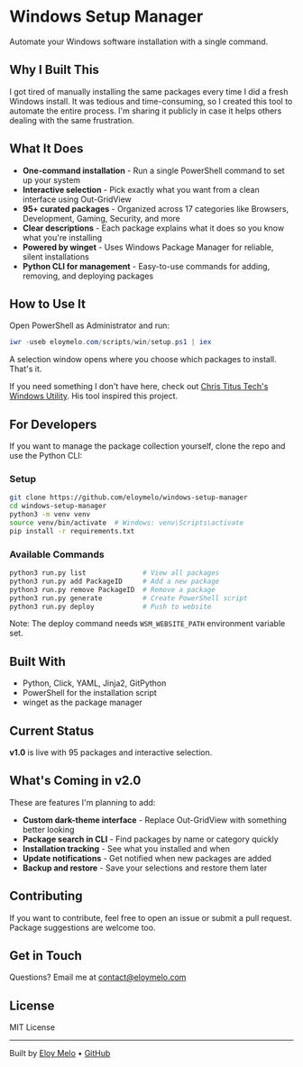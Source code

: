 # Windows Setup Manager

Automate your Windows software installation with a single command.

## Why I Built This

I got tired of manually installing the same packages every time I did a fresh Windows install. It was tedious and time-consuming, so I created this tool to automate the entire process. I'm sharing it publicly in case it helps others dealing with the same frustration.

## What It Does

- **One-command installation** - Run a single PowerShell command to set up your system
- **Interactive selection** - Pick exactly what you want from a clean interface using Out-GridView
- **95+ curated packages** - Organized across 17 categories like Browsers, Development, Gaming, Security, and more
- **Clear descriptions** - Each package explains what it does so you know what you're installing
- **Powered by winget** - Uses Windows Package Manager for reliable, silent installations
- **Python CLI for management** - Easy-to-use commands for adding, removing, and deploying packages

## How to Use It

Open PowerShell as Administrator and run:
```powershell
iwr -useb eloymelo.com/scripts/win/setup.ps1 | iex
```

A selection window opens where you choose which packages to install. That's it.

If you need something I don't have here, check out [Chris Titus Tech's Windows Utility](https://christitus.com/windows-tool/). His tool inspired this project.

## For Developers

If you want to manage the package collection yourself, clone the repo and use the Python CLI:

### Setup
```bash
git clone https://github.com/eloymelo/windows-setup-manager
cd windows-setup-manager
python3 -m venv venv
source venv/bin/activate  # Windows: venv\Scripts\activate
pip install -r requirements.txt
```

### Available Commands
```bash
python3 run.py list              # View all packages
python3 run.py add PackageID     # Add a new package
python3 run.py remove PackageID  # Remove a package
python3 run.py generate          # Create PowerShell script
python3 run.py deploy            # Push to website
```

Note: The deploy command needs `WSM_WEBSITE_PATH` environment variable set.

## Built With

- Python, Click, YAML, Jinja2, GitPython
- PowerShell for the installation script
- winget as the package manager

## Current Status

**v1.0** is live with 95 packages and interactive selection.

## What's Coming in v2.0

These are features I'm planning to add:

- **Custom dark-theme interface** - Replace Out-GridView with something better looking
- **Package search in CLI** - Find packages by name or category quickly
- **Installation tracking** - See what you installed and when
- **Update notifications** - Get notified when new packages are added
- **Backup and restore** - Save your selections and restore them later

## Contributing

If you want to contribute, feel free to open an issue or submit a pull request. Package suggestions are welcome too.

## Get in Touch

Questions? Email me at [contact@eloymelo.com](mailto:contact@eloymelo.com)

## License

MIT License

---

Built by [Eloy Melo](https://eloymelo.com) • [GitHub](https://github.com/eloymelo)